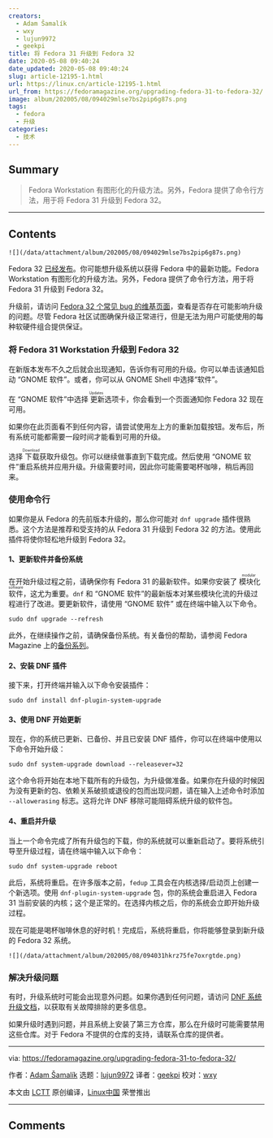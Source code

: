 ```yaml
---
creators:
  - Adam Šamalík
  - wxy
  - lujun9972
  - geekpi
title: 将 Fedora 31 升级到 Fedora 32
date: 2020-05-08 09:40:24
date_updated: 2020-05-08 09:40:24
slug: article-12195-1.html
url: https://linux.cn/article-12195-1.html
url_from: https://fedoramagazine.org/upgrading-fedora-31-to-fedora-32/
image: album/202005/08/094029mlse7bs2pip6g87s.png
tags:
  - fedora
  - 升级
categories:
  - 技术
---
```


## Summary

> Fedora Workstation 有图形化的升级方法。另外，Fedora 提供了命令行方法，用于将 Fedora 31 升级到 Fedora 32。

***

<!-- more -->

## Contents

`![](/data/attachment/album/202005/08/094029mlse7bs2pip6g87s.png)`

Fedora 32 [已经发布](https://linux.cn/article-12164-1.html)。你可能想升级系统以获得 Fedora 中的最新功能。Fedora Workstation 有图形化的升级方法。另外，Fedora 提供了命令行方法，用于将 Fedora 31 升级到 Fedora 32。

升级前，请访问 [Fedora 32 个常见 bug 的维基页面](https://fedoraproject.org/wiki/Common_F32_bugs)，查看是否存在可能影响升级的问题。尽管 Fedora 社区试图确保升级正常进行，但是无法为用户可能使用的每种软硬件组合提供保证。

### 将 Fedora 31 Workstation 升级到 Fedora 32

在新版本发布不久之后就会出现通知，告诉你有可用的升级。你可以单击该通知启动 “GNOME 软件”。或者，你可以从 GNOME Shell 中选择“软件”。

在 “GNOME 软件”中选择<ruby> 更新 <rt>  Updates </rt></ruby>选项卡，你会看到一个页面通知你 Fedora 32 现在可用。

如果你在此页面看不到任何内容，请尝试使用左上方的重新加载按钮。发布后，所有系统可能都需要一段时间才能看到可用的升级。

选择<ruby> 下载 <rt>  Download </rt></ruby>获取升级包。你可以继续做事直到下载完成。然后使用 “GNOME 软件”重启系统并应用升级。升级需要时间，因此你可能需要喝杯咖啡，稍后再回来。

### 使用命令行

如果你是从 Fedora 的先前版本升级的，那么你可能对 `dnf upgrade` 插件很熟悉。这个方法是推荐和受支持的从 Fedora 31 升级到 Fedora 32 的方法。使用此插件将使你轻松地升级到 Fedora 32。

#### 1、更新软件并备份系统

在开始升级过程之前，请确保你有 Fedora 31 的最新软件。如果你安装了<ruby> 模块化软件 <rt>  modular software </rt></ruby>，这尤为重要。`dnf` 和 “GNOME 软件”的最新版本对某些模块化流的升级过程进行了改进。要更新软件，请使用 “GNOME 软件” 或在终端中输入以下命令。

```shell
sudo dnf upgrade --refresh
```

此外，在继续操作之前，请确保备份系统。有关备份的帮助，请参阅 Fedora Magazine 上的[备份系列](https://fedoramagazine.org/taking-smart-backups-duplicity/)。

#### 2、安装 DNF 插件

接下来，打开终端并输入以下命令安装插件：

```shell
sudo dnf install dnf-plugin-system-upgrade
```

#### 3、使用 DNF 开始更新

现在，你的系统已更新、已备份、并且已安装 DNF 插件，你可以在终端中使用以下命令开始升级：

```shell
sudo dnf system-upgrade download --releasever=32
```

这个命令将开始在本地下载所有的升级包，为升级做准备。如果你在升级的时候因为没有更新的包、依赖关系破损或退役的包而出现问题，请在输入上述命令时添加 `--allowerasing` 标志。这将允许 DNF 移除可能阻碍系统升级的软件包。

#### 4、重启并升级

当上一个命令完成了所有升级包的下载，你的系统就可以重新启动了。要将系统引导至升级过程，请在终端中输入以下命令：

```shell
sudo dnf system-upgrade reboot
```

此后，系统将重启。在许多版本之前，`fedup` 工具会在内核选择/启动页上创建一个新选项。使用 `dnf-plugin-system-upgrade` 包，你的系统会重启进入 Fedora 31 当前安装的内核；这个是正常的。在选择内核之后，你的系统会立即开始升级过程。

现在可能是喝杯咖啡休息的好时机！完成后，系统将重启，你将能够登录到新升级的 Fedora 32 系统。

`![](/data/attachment/album/202005/08/094031hkrz75fe7oxrgtde.png)`

### 解决升级问题

有时，升级系统时可能会出现意外问题。如果你遇到任何问题，请访问 [DNF 系统升级文档](https://docs.fedoraproject.org/en-US/quick-docs/dnf-system-upgrade/#Resolving_post-upgrade_issues)，以获取有关故障排除的更多信息。

如果升级时遇到问题，并且系统上安装了第三方仓库，那么在升级时可能需要禁用这些仓库。对于 Fedora 不提供的仓库的支持，请联系仓库的提供者。

---

via: <https://fedoramagazine.org/upgrading-fedora-31-to-fedora-32/>

作者：[Adam Šamalík](https://fedoramagazine.org/author/asamalik/) 选题：[lujun9972](https://github.com/lujun9972) 译者：[geekpi](https://github.com/geekpi) 校对：[wxy](https://github.com/wxy)

本文由 [LCTT](https://github.com/LCTT/TranslateProject) 原创编译，[Linux中国](https://linux.cn/) 荣誉推出

***

## Comments
